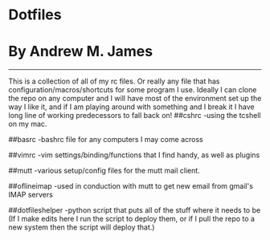 # Dotfiles 
# By Andrew M. James 
---
This is a collection of all of my <whatever>rc files. Or really 
any file that has configuration/macros/shortcuts for some program I use. Ideally 
I can clone the repo on any computer and I will have most of the 
environment set up the way I like it, and if I am playing around with 
something and I break it I have long line of working predecessors to fall back 
on!
##cshrc
-using the tcshell on my mac. 

##basrc
-bashrc file for any computers I may come across

##vimrc
-vim settings/binding/functions that I find handy, as well as plugins 

##mutt
-various setup/config files for the mutt mail client.

##oflineimap
-used in conduction with mutt to get new email from gmail's IMAP servers 


##dotfileshelper
-python script that puts all of the stuff where it needs to be 
(If I make edits here I run the script to deploy them, or if 
I pull the repo to a new system then the script will deploy that.)



